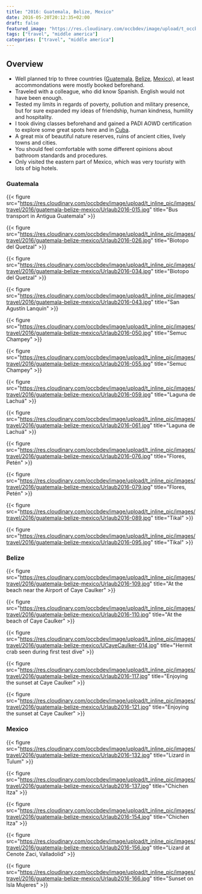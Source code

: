 ```yaml
---
title: "2016: Guatemala, Belize, Mexico"
date: 2016-05-20T20:12:35+02:00
draft: false
featured_image: "https://res.cloudinary.com/occbdev/image/upload/t_occbdev_gallery_teaser/images/travel/2016/guatemala-belize-mexico/Urlaub2016-059.jpg"
tags: ["travel", "middle america"]
categories: ["travel", "middle america"]
---
```


## Overview

* Well planned trip to three countries ([Guatemala](#guatemala), [Belize](#belize), [Mexico](#mexico)), at least accommondations were mostly booked beforehand.
* Traveled with a colleague, who did know Spanish. English would not have been enough.
* Tested my limits in regards of poverty, pollution and military presence, but for sure expanded my ideas of friendship, human kindness, humility and hospitality.
* I took diving classes beforehand and gained a PADI AOWD certification to explore some great spots here and in [Cuba](../2016-05-20-cuba).
* A great mix of beautiful nature reserves, ruins of ancient cities, lively towns and cities.
* You should feel comfortable with some different opinions about bathroom standards and procedures. 
* Only visited the eastern part of Mexico, which was very touristy with lots of big hotels.

### Guatemala <a name="guatemala"></a>

{{< figure src="https://res.cloudinary.com/occbdev/image/upload/t_inline_pic/images/travel/2016/guatemala-belize-mexico/Urlaub2016-015.jpg" title="Bus transport in Antigua Guatemala" >}}

{{< figure src="https://res.cloudinary.com/occbdev/image/upload/t_inline_pic/images/travel/2016/guatemala-belize-mexico/Urlaub2016-026.jpg" title="Biotopo del Quetzal" >}}

{{< figure src="https://res.cloudinary.com/occbdev/image/upload/t_inline_pic/images/travel/2016/guatemala-belize-mexico/Urlaub2016-034.jpg" title="Biotopo del Quetzal" >}}

{{< figure src="https://res.cloudinary.com/occbdev/image/upload/t_inline_pic/images/travel/2016/guatemala-belize-mexico/Urlaub2016-043.jpg" title="San Agustín Lanquín" >}}

{{< figure src="https://res.cloudinary.com/occbdev/image/upload/t_inline_pic/images/travel/2016/guatemala-belize-mexico/Urlaub2016-050.jpg" title="Semuc Champey" >}}

{{< figure src="https://res.cloudinary.com/occbdev/image/upload/t_inline_pic/images/travel/2016/guatemala-belize-mexico/Urlaub2016-055.jpg" title="Semuc Champey" >}}

{{< figure src="https://res.cloudinary.com/occbdev/image/upload/t_inline_pic/images/travel/2016/guatemala-belize-mexico/Urlaub2016-059.jpg" title="Laguna de Lachuá" >}}

{{< figure src="https://res.cloudinary.com/occbdev/image/upload/t_inline_pic/images/travel/2016/guatemala-belize-mexico/Urlaub2016-061.jpg" title="Laguna de Lachuá" >}}

{{< figure src="https://res.cloudinary.com/occbdev/image/upload/t_inline_pic/images/travel/2016/guatemala-belize-mexico/Urlaub2016-076.jpg" title="Flores, Petén" >}}

{{< figure src="https://res.cloudinary.com/occbdev/image/upload/t_inline_pic/images/travel/2016/guatemala-belize-mexico/Urlaub2016-079.jpg" title="Flores, Petén" >}}

{{< figure src="https://res.cloudinary.com/occbdev/image/upload/t_inline_pic/images/travel/2016/guatemala-belize-mexico/Urlaub2016-089.jpg" title="Tikal" >}}

{{< figure src="https://res.cloudinary.com/occbdev/image/upload/t_inline_pic/images/travel/2016/guatemala-belize-mexico/Urlaub2016-095.jpg" title="Tikal" >}}

### Belize <a name="belize"></a>

{{< figure src="https://res.cloudinary.com/occbdev/image/upload/t_inline_pic/images/travel/2016/guatemala-belize-mexico/Urlaub2016-109.jpg" title="At the beach near the Airport of Caye Caulker" >}}

{{< figure src="https://res.cloudinary.com/occbdev/image/upload/t_inline_pic/images/travel/2016/guatemala-belize-mexico/Urlaub2016-110.jpg" title="At the beach of Caye Caulker" >}}

{{< figure src="https://res.cloudinary.com/occbdev/image/upload/t_inline_pic/images/travel/2016/guatemala-belize-mexico/UCayeCaulker-014.jpg" title="Hermit crab seen during first test dive" >}}

{{< figure src="https://res.cloudinary.com/occbdev/image/upload/t_inline_pic/images/travel/2016/guatemala-belize-mexico/Urlaub2016-117.jpg" title="Enjoying the sunset at Caye Caulker" >}}

{{< figure src="https://res.cloudinary.com/occbdev/image/upload/t_inline_pic/images/travel/2016/guatemala-belize-mexico/Urlaub2016-121.jpg" title="Enjoying the sunset at Caye Caulker" >}}

### Mexico <a name="mexico"></a>

{{< figure src="https://res.cloudinary.com/occbdev/image/upload/t_inline_pic/images/travel/2016/guatemala-belize-mexico/Urlaub2016-132.jpg" title="Lizard in Tulum" >}}

{{< figure src="https://res.cloudinary.com/occbdev/image/upload/t_inline_pic/images/travel/2016/guatemala-belize-mexico/Urlaub2016-137.jpg" title="Chichen Itza" >}}

{{< figure src="https://res.cloudinary.com/occbdev/image/upload/t_inline_pic/images/travel/2016/guatemala-belize-mexico/Urlaub2016-154.jpg" title="Chichen Itza" >}}

{{< figure src="https://res.cloudinary.com/occbdev/image/upload/t_inline_pic/images/travel/2016/guatemala-belize-mexico/Urlaub2016-156.jpg" title="Lizard at Cenote Zaci, Valladolid" >}}

{{< figure src="https://res.cloudinary.com/occbdev/image/upload/t_inline_pic/images/travel/2016/guatemala-belize-mexico/Urlaub2016-166.jpg" title="Sunset on Isla Mujeres" >}}
